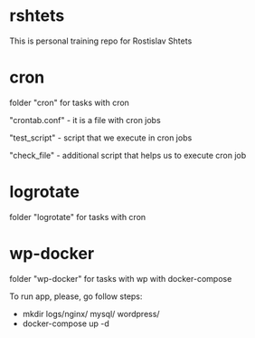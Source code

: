# rshtets

This is personal training repo for Rostislav Shtets

# cron
folder "cron" for tasks with cron

"crontab.conf" - it is a file with cron jobs

"test_script" - script that we execute in cron jobs

"check_file" - additional script that helps us to execute cron job

# logrotate
folder "logrotate" for tasks with cron

# wp-docker
folder "wp-docker" for tasks with wp with docker-compose

To run app, please, go follow steps:
- mkdir logs/nginx/ mysql/ wordpress/
- docker-compose up -d